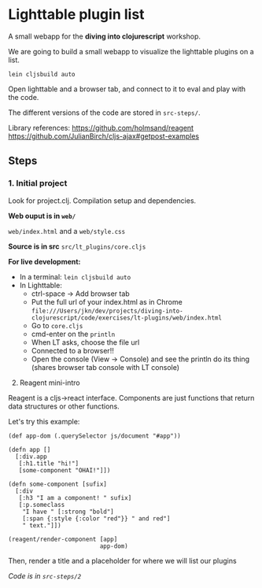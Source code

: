 
Lighttable plugin list
======================

A small webapp for the **diving into clojurescript** workshop.

We are going to build a small webapp to visualize the lighttable plugins on a list.

```
lein cljsbuild auto
```

Open lighttable and a browser tab, and connect to it to eval and play with the
code.

The different versions of the code are stored in `src-steps/`.

Library references:
https://github.com/holmsand/reagent
https://github.com/JulianBirch/cljs-ajax#getpost-examples


Steps
-----

### 1. Initial project

Look for project.clj. Compilation setup and dependencies.

**Web ouput is in `web/`**

`web/index.html` and a `web/style.css`

**Source is in src**
`src/lt_plugins/core.cljs`

**For live development:**

* In a terminal: `lein cljsbuild auto`
* In Lighttable:
  * ctrl-space -> Add browser tab
  * Put the full url of your index.html as in Chrome
    `file:///Users/jkn/dev/projects/diving-into-clojurescript/code/exercises/lt-plugins/web/index.html`
  * Go to `core.cljs`
  * cmd-enter on the `println`
  * When LT asks, choose the file url
  * Connected to a browser!!
  * Open the console (View -> Console) and see the println do its thing (shares browser tab console with LT console)


2. Reagent mini-intro

Reagent is a cljs->react interface. Components are just functions that return data structures or other functions.

Let's try this example:

```
(def app-dom (.querySelector js/document "#app"))

(defn app []
  [:div.app
   [:h1.title "hi!"]
   [some-component "OHAI!"]])

(defn some-component [sufix]
  [:div
   [:h3 "I am a component! " sufix]
   [:p.someclass
    "I have " [:strong "bold"]
    [:span {:style {:color "red"}} " and red"]
    " text."]])

(reagent/render-component [app]
                          app-dom)
```

Then, render a title and a placeholder for where we will list our plugins

*Code is in `src-steps/2`*
